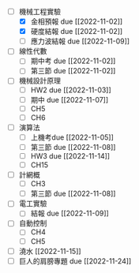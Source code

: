 - [ ] 機械工程實驗
	- [x] 金相預報 due [[2022-11-02]]
	- [x] 硬度結報 due [[2022-11-02]]
	- [ ] 應力波結報 due [[2022-11-09]]
- [ ] 線性代數
	- [ ] 期中考 due [[2022-11-02]]
	- [ ] 第三節 due [[2022-11-02]]
- [ ] 機械設計原理
	- [ ] HW2 due [[2022-11-03]]
	- [ ] 期中 due [[2022-11-07]]
	- [ ] CH5
	- [ ] CH6
- [ ] 演算法
	- [ ] 上機考due [[2022-11-05]]
	- [ ] 第三節 due [[2022-11-08]]
	- [ ] HW3 due [[2022-11-14]]
	- [ ] CH15
- [ ] 計網概
	- [ ] CH3
	- [ ] 第三節 due [[2022-11-08]]
- [ ] 電工實驗
	- [ ] 結報 due [[2022-11-09]]
- [ ] 自動控制
	- [ ] CH4
	- [ ] CH5
- [ ] 澆水 [[2022-11-15]]
- [ ] 巨人的肩膀專題 due [[2022-11-24]]